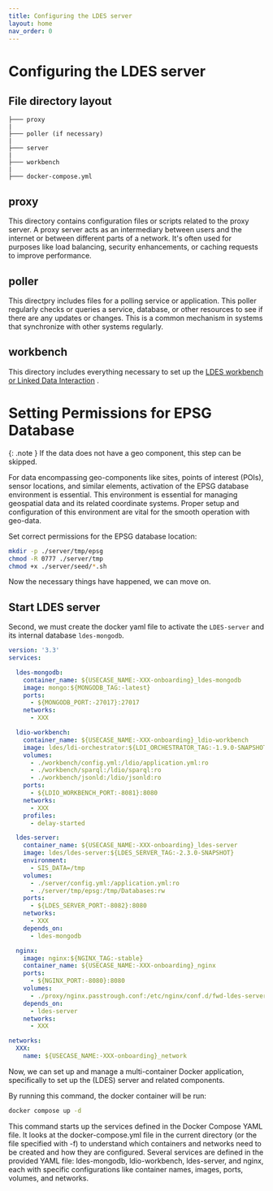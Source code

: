 ```yaml
---
title: Configuring the LDES server
layout: home
nav_order: 0
---
```


# Configuring the LDES server

## File directory layout


    ├─── proxy
    |
    ├─── poller (if necessary)
    |
    ├─── server
    |
    ├─── workbench
    |
    ├─── docker-compose.yml



## proxy

This directory contains configuration files or scripts related to the proxy server. A proxy server acts as an intermediary between users and the internet or between different parts of a network. It's often used for purposes like load balancing, security enhancements, or caching requests to improve performance.

## poller

This directpry includes files for a polling service or application. This poller regularly checks or queries a service, database, or other resources to see if there are any updates or changes. This is a common mechanism in systems that synchronize with other systems regularly.

## workbench

This directory includes everything necessary to set up the [LDES workbench or Linked Data Interaction](https://informatievlaanderen.github.io/VSDS-Linked-Data-Interactions/) .



# Setting Permissions for EPSG Database

{: .note }
If the data does not have a geo component, this step can be skipped.

For data encompassing geo-components like sites, points of interest (POIs), sensor locations, and similar elements, activation of the EPSG database environment is essential. This environment is essential for managing geospatial data and its related coordinate systems. Proper setup and configuration of this environment are vital for the smooth operation with geo-data.

Set correct permissions for the EPSG database location:

```bash
mkdir -p ./server/tmp/epsg
chmod -R 0777 ./server/tmp
chmod +x ./server/seed/*.sh
```

Now the necessary things have happened, we can move on.  


## Start LDES server





Second, we must create the docker yaml file to activate the ```LDES-server``` and its internal database ```ldes-mongodb```.


```yaml
version: '3.3'
services:

  ldes-mongodb:
    container_name: ${USECASE_NAME:-XXX-onboarding}_ldes-mongodb
    image: mongo:${MONGODB_TAG:-latest}
    ports:
      - ${MONGODB_PORT:-27017}:27017
    networks:
      - XXX

  ldio-workbench:
    container_name: ${USECASE_NAME:-XXX-onboarding}_ldio-workbench
    image: ldes/ldi-orchestrator:${LDI_ORCHESTRATOR_TAG:-1.9.0-SNAPSHOT}
    volumes:
      - ./workbench/config.yml:/ldio/application.yml:ro
      - ./workbench/sparql:/ldio/sparql:ro
      - ./workbench/jsonld:/ldio/jsonld:ro
    ports:
      - ${LDIO_WORKBENCH_PORT:-8081}:8080
    networks:
      - XXX 
    profiles:
      - delay-started

  ldes-server:
    container_name: ${USECASE_NAME:-XXX-onboarding}_ldes-server
    image: ldes/ldes-server:${LDES_SERVER_TAG:-2.3.0-SNAPSHOT}
    environment:
      - SIS_DATA=/tmp
    volumes:
      - ./server/config.yml:/application.yml:ro
      - ./server/tmp/epsg:/tmp/Databases:rw
    ports:
      - ${LDES_SERVER_PORT:-8082}:8080
    networks:
      - XXX
    depends_on:
      - ldes-mongodb

  nginx:
    image: nginx:${NGINX_TAG:-stable}
    container_name: ${USECASE_NAME:-XXX-onboarding}_nginx
    ports:
      - ${NGINX_PORT:-8080}:8080
    volumes:
      - ./proxy/nginx.passtrough.conf:/etc/nginx/conf.d/fwd-ldes-server.conf:ro
    depends_on:
      - ldes-server
    networks:
      - XXX

networks:
  XXX:
    name: ${USECASE_NAME:-XXX-onboarding}_network
```



Now, we can set up and manage a multi-container Docker application, specifically to set up the (LDES) server and related components.

By running this command, the docker container will be run:
```bash
docker compose up -d
```

This command starts up the services defined in the Docker Compose YAML file.
It looks at the docker-compose.yml file in the current directory (or the file specified with -f) to understand which containers and networks need to be created and how they are configured.
Several services are defined in the provided YAML file: ldes-mongodb, ldio-workbench, ldes-server, and nginx, each with specific configurations like container names, images, ports, volumes, and networks.